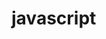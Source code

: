 <!--
 * @Description: javascript
 * @Author: 武明琴
 * @Date: 2021-01-20 16:49:23
 * @EditAuthor: 修改人名称
 * @LastEditTime: 2021-01-20 16:49:31
-->
# javascript